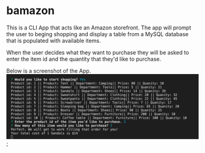 # bamazon

This is a CLI App that acts like an Amazon storefront. The app will prompt the user to beging shopping
and display a table from a MySQL database that is populated with available items. 

When the user decides what they want to purchase they will be asked to enter the item id and the quantity
that they'd like to purchase.

Below is a screenshot of the App.
![Screen Shot of App](/terminal.png);